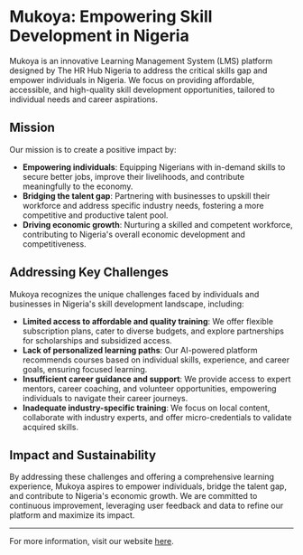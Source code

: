 # Mukoya: Empowering Skill Development in Nigeria

Mukoya is an innovative Learning Management System (LMS) platform designed by The HR Hub Nigeria to address the critical skills gap and empower individuals in Nigeria. We focus on providing affordable, accessible, and high-quality skill development opportunities, tailored to individual needs and career aspirations.

## Mission

Our mission is to create a positive impact by:

- **Empowering individuals**: Equipping Nigerians with in-demand skills to secure better jobs, improve their livelihoods, and contribute meaningfully to the economy.
- **Bridging the talent gap**: Partnering with businesses to upskill their workforce and address specific industry needs, fostering a more competitive and productive talent pool.
- **Driving economic growth**: Nurturing a skilled and competent workforce, contributing to Nigeria's overall economic development and competitiveness.

## Addressing Key Challenges

Mukoya recognizes the unique challenges faced by individuals and businesses in Nigeria's skill development landscape, including:

- **Limited access to affordable and quality training**: We offer flexible subscription plans, cater to diverse budgets, and explore partnerships for scholarships and subsidized access.
- **Lack of personalized learning paths**: Our AI-powered platform recommends courses based on individual skills, experience, and career goals, ensuring focused learning.
- **Insufficient career guidance and support**: We provide access to expert mentors, career coaching, and volunteer opportunities, empowering individuals to navigate their career journeys.
- **Inadequate industry-specific training**: We focus on local content, collaborate with industry experts, and offer micro-credentials to validate acquired skills.

## Impact and Sustainability

By addressing these challenges and offering a comprehensive learning experience, Mukoya aspires to empower individuals, bridge the talent gap, and contribute to Nigeria's economic growth. We are committed to continuous improvement, leveraging user feedback and data to refine our platform and maximize its impact.

---

For more information, visit our website [here](https://mukoya.africa).
